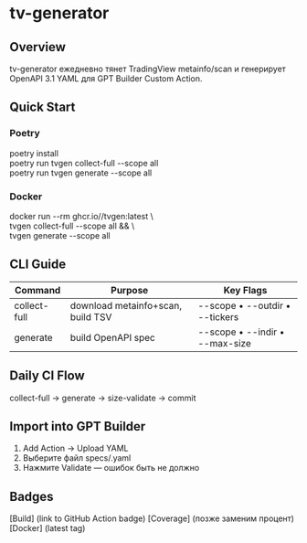 # tv-generator


## Overview
tv-generator ежедневно тянет TradingView metainfo/scan и генерирует OpenAPI 3.1 YAML для GPT Builder Custom Action.

## Quick Start
### Poetry
poetry install    
poetry run tvgen collect-full --scope all      
poetry run tvgen generate     --scope all      
  
### Docker
docker run --rm ghcr.io/<owner>/tvgen:latest \  
  tvgen collect-full --scope all && \    
  tvgen generate     --scope all    
  
## CLI Guide
| Command      | Purpose                                   | Key Flags                        |
|--------------|-------------------------------------------|----------------------------------|
| collect-full | download metainfo+scan, build TSV         | --scope • --outdir • --tickers   |
| generate     | build OpenAPI spec                        | --scope • --indir • --max-size   |

## Daily CI Flow
collect-full → generate → size-validate → commit

## Import into GPT Builder
1. Add Action → Upload YAML  
2. Выберите файл specs/<market>.yaml  
3. Нажмите Validate — ошибок быть не должно

## Badges
[Build] (link to GitHub Action badge) [Coverage] (позже заменим процент) [Docker] (latest tag)
